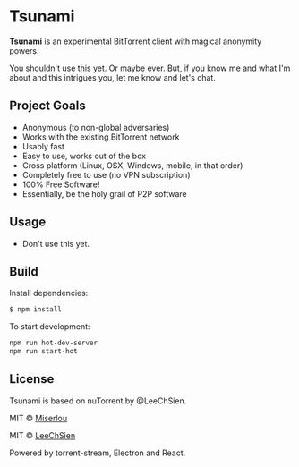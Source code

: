 Tsunami
==============

**Tsunami** is an experimental BitTorrent client with magical anonymity powers.

You shouldn't use this yet. Or maybe ever. But, if you know me and what I'm about and this intrigues you, let me know and let's chat.

Project Goals
-------------

* Anonymous (to non-global adversaries)
* Works with the existing BitTorrent network
* Usably fast
* Easy to use, works out of the box
* Cross platform (Linux, OSX, Windows, mobile, in that order)
* Completely free to use (no VPN subscription)
* 100% Free Software!
* Essentially, be the holy grail of P2P software

Usage
------------
* Don't use this yet.

Build
------------
Install dependencies:

```bash
$ npm install
```

To start development:

```bash
npm run hot-dev-server
npm run start-hot

```
License
------------

Tsunami is based on nuTorrent by @LeeChSien.

MIT © [Miserlou](https://github.com/Miserlou)

MIT © [LeeChSien](https://github.com/LeeChSien)

Powered by torrent-stream, Electron and React.
